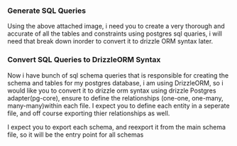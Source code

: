 ### Generate SQL Queries

Using the above attached image, i need you to create a very thorough and accurate of all the tables and constraints using postgres sql quaries, i will need that break down inorder to convert it to drizzle ORM syntax later.

### Convert SQL Queries to DrizzleORM Syntax

Now i have bunch of sql schema queries that is responsible for creating the schema and tables for my postgres database, i am using DrizzleORM, so i would like you to convert it to drizzle orm syntax using drizzle Postgres adapter(pg-core), ensure to define the relationships (one-one, one-many, many-many)within each file. I expect you to define each entity in a seperate file, and off course exporting thier relationships as well.

I expect you to export each schema, and reexport it from the main schema file, so it will be the entry point for all schemas
